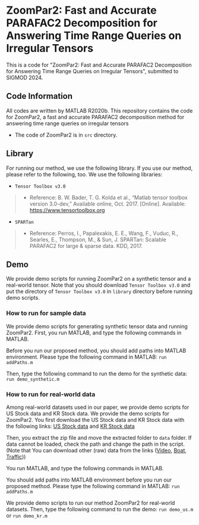 # ZoomPar2: Fast and Accurate PARAFAC2 Decomposition for Answering Time Range Queries on Irregular Tensors
This is a code for "ZoomPar2: Fast and Accurate PARAFAC2 Decomposition for Answering Time Range Queries on Irregular Tensors", submitted to SIGMOD 2024.

## Code Information
All codes are written by MATLAB R2020b.
This repository contains the code for ZoomPar2, a fast and accurate PARAFAC2 decomposition method for answering time range queries on irregular tensors

- The code of ZoomPar2 is in `src` directory.

## Library
For running our method, we use the following library.
If you use our method, please refer to the following, too.
We use the following libraries:
 - `Tensor Toolbox v3.0`
 > * Reference: B. W. Bader, T. G. Kolda et al., “Matlab tensor toolbox version 3.0-dev,” Available online, Oct. 2017. [Online]. Available: <https://www.tensortoolbox.org>
 - `SPARTan`
 > * Reference: Perros, I., Papalexakis, E. E., Wang, F., Vuduc, R., Searles, E., Thompson, M., & Sun, J. SPARTan: Scalable PARAFAC2 for large & sparse data. KDD, 2017.

## Demo
We provide demo scripts for running ZoomPar2 on a synthetic tensor and a real-world tensor.
Note that you should download `Tensor Toolbox v3.0` and put the directory of `Tensor Toolbox v3.0` in `library` directory before running demo scripts.


### How to run for sample data
We provide demo scripts for generating synthetic tensor data and running ZoomPar2.
First, you run MATLAB, and type the following commands in MATLAB.

Before you run our proposed method, you should add paths into MATLAB environment. Please type the following command in MATLAB:
    ```
    run addPaths.m
    ```

Then, type the following command to run the demo for the synthetic data:
    ```
    run demo_synthetic.m
    ```

### How to run for real-world data
Among real-world datasets used in our paper, we provide demo scripts for US Stock data and KR Stock data.
We provide the demo scripts for ZoomPar2.
You first download the US Stock data and KR Stock data with the following links:
[US Stock data](https://drive.google.com/file/d/1-1KkGo2HRhRK8u8aHRXA3iYOGjgKFrVd/view?usp=sharing) and
[KR Stock data](https://drive.google.com/file/d/1n5Z7TI9xPNg_ktNGxdWcxfTMV5fDC6-m/view?usp=sharing)

Then, you extract the zip file and move the extracted folder to `data` folder.
If data cannot be loaded, check the path and change the path in the script.
(Note that You can download other (raw) data from the links ([Video](https://github.com/OsmanMalik/tucker-tensorsketch), [Boat](http://changedetection.net/), [Traffic](https://github.com/florinsch/BigTrafficData)))

You run MATLAB, and type the following commands in MATLAB.

You should add paths into MATLAB environment before you run our proposed method. Please type the following command in MATLAB:
    ```
    run addPaths.m
    ```

We provide demo scripts to run our method ZoomPar2 for real-world datasets.
Then, type the following command to run the demo:
    `run demo_us.m` or `run demo_kr.m`
